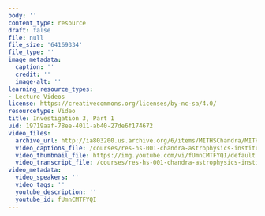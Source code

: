 ```yaml
---
body: ''
content_type: resource
draft: false
file: null
file_size: '64169334'
file_type: ''
image_metadata:
  caption: ''
  credit: ''
  image-alt: ''
learning_resource_types:
- Lecture Videos
license: https://creativecommons.org/licenses/by-nc-sa/4.0/
resourcetype: Video
title: Investigation 3, Part 1
uid: 19719aaf-78ee-4011-ab40-27de6f174672
video_files:
  archive_url: http://ia803200.us.archive.org/6/items/MITHSChandra/MITHS_chandra_3_01_300k.mp4
  video_captions_file: /courses/res-hs-001-chandra-astrophysics-institute/fUmnCMTFYQI_captions.webvtt
  video_thumbnail_file: https://img.youtube.com/vi/fUmnCMTFYQI/default.jpg
  video_transcript_file: /courses/res-hs-001-chandra-astrophysics-institute/fUmnCMTFYQI_transcript.pdf
video_metadata:
  video_speakers: ''
  video_tags: ''
  youtube_description: ''
  youtube_id: fUmnCMTFYQI
---
```

